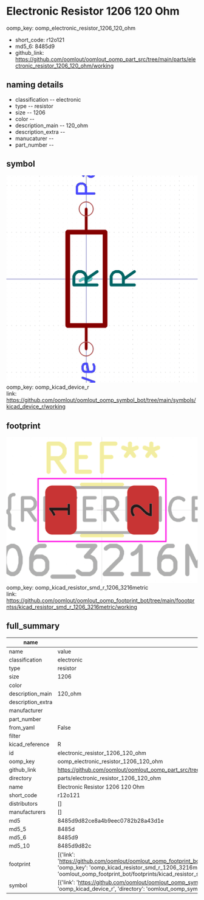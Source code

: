 # Electronic Resistor 1206 120 Ohm
oomp_key: oomp_electronic_resistor_1206_120_ohm 

  
* short_code: r12o121
* md5_6: 8485d9  
* github_link: https://github.com/oomlout/oomlout_oomp_part_src/tree/main/parts/electronic_resistor_1206_120_ohm/working  
## naming details
* classification -- electronic
* type -- resistor
* size -- 1206
* color -- 
* description_main -- 120_ohm
* description_extra -- 
* manucaturer -- 
* part_number -- 



## symbol

![](symbol/0/working/working_600.png)  
oomp_key: oomp_kicad_device_r  
link: https://github.com/oomlout/oomlout_oomp_symbol_bot/tree/main/symbols/kicad_device_r/working  

## footprint

![](footprint/0/working/working_600.png)  
oomp_key: oomp_kicad_resistor_smd_r_1206_3216metric  
link: https://github.com/oomlout/oomlout_oomp_footprint_bot/tree/main/foootprntss/kicad_resistor_smd_r_1206_3216metric/working  

## full_summary
| name | value | 
| --- | --- | 
| name | value | 
| classification | electronic | 
| type | resistor | 
| size | 1206 | 
| color |  | 
| description_main | 120_ohm | 
| description_extra |  | 
| manufacturer |  | 
| part_number |  | 
| from_yaml | False | 
| filter |  | 
| kicad_reference | R | 
| id | electronic_resistor_1206_120_ohm | 
| oomp_key | oomp_electronic_resistor_1206_120_ohm | 
| github_link | https://github.com/oomlout/oomlout_oomp_part_src/tree/main/parts/electronic_resistor_1206_120_ohm/working | 
| directory | parts/electronic_resistor_1206_120_ohm | 
| name | Electronic Resistor 1206 120 Ohm | 
| short_code | r12o121 | 
| distributors | [] | 
| manufacturers | [] | 
| md5 | 8485d9d82ce8a4b9eec0782b28a43d1e | 
| md5_5 | 8485d | 
| md5_6 | 8485d9 | 
| md5_10 | 8485d9d82c | 
| footprint | [{'link': 'https://github.com/oomlout/oomlout_oomp_footprint_bot/tree/main/foootprntss/kicad_resistor_smd_r_1206_3216metric', 'oomp_key': 'oomp_kicad_resistor_smd_r_1206_3216metric', 'directory': 'oomlout_oomp_footprint_bot/footprints/kicad_resistor_smd_r_1206_3216metric//working/working.kicad_mod'}] | 
| symbol | [{'link': 'https://github.com/oomlout/oomlout_oomp_symbol_bot/tree/main/symbols/kicad_device_r', 'oomp_key': 'oomp_kicad_device_r', 'directory': 'oomlout_oomp_symbol_bot/symbols/kicad_device_r//working/working.kicad_sym'}] | 
